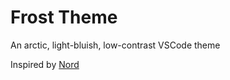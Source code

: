 # Frost Theme
An arctic, light-bluish, low-contrast VSCode theme

Inspired by [Nord](https://marketplace.visualstudio.com/items?itemName=arcticicestudio.nord-visual-studio-code)
